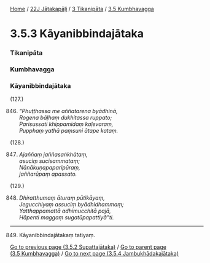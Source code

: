 
[Home](/) / [22J Jātakapāḷi](/tipitaka/22J.md) / [3 Tikanipāta](/tipitaka/22J/3.md) / [3.5 Kumbhavagga](/tipitaka/22J/3/3.5.md)

# 3.5.3 Kāyanibbindajātaka

### Tikanipāta

### Kumbhavagga

### Kāyanibbindajātaka

(127.)

846. _“Phuṭṭhassa me aññatarena byādhinā,_  
_Rogena bāḷhaṃ dukhitassa ruppato;_  
_Parisussati khippamidaṃ kaḷevaraṃ,_  
_Pupphaṃ yathā paṃsuni ātape kataṃ._  


(128.)

847. _Ajaññaṃ jaññasaṅkhātaṃ,_  
_asuciṃ sucisammataṃ;_  
_Nānākuṇapaparipūraṃ,_  
_jaññarūpaṃ apassato._  


(129.)

848. _Dhiratthumaṃ āturaṃ pūtikāyaṃ,_  
_Jegucchiyaṃ assuciṃ byādhidhammaṃ;_  
_Yatthappamattā adhimucchitā pajā,_  
_Hāpenti maggaṃ sugatūpapattiyā”ti._  


---

849. Kāyanibbindajātakaṃ tatiyaṃ.



[Go to previous page (3.5.2 Supattajātaka)](/tipitaka/22J/3/3.5/3.5.2.md) / [Go to parent page (3.5 Kumbhavagga)](/tipitaka/22J/3/3.5.md) / [Go to next page (3.5.4 Jambukhādakajātaka)](/tipitaka/22J/3/3.5/3.5.4.md)


